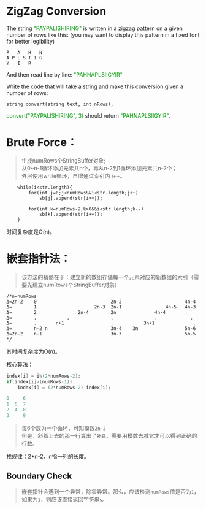 # ZigZag Conversion
The string <font color='rgb(199,37,78)'>"PAYPALISHIRING"</font> is written in a zigzag pattern on a given number of rows like this: (you may want to display this pattern in a fixed font for better legibility)

	P   A   H   N
	A P L S I I G
	Y   I   R

And then read line by line: <font color='rgb(199,37,78)'>"PAHNAPLSIIGYIR"</font>

Write the code that will take a string and make this conversion given a number of rows:

	string convert(string text, int nRows);

<font color='rgb(199,37,78)'>convert("PAYPALISHIRING", 3)</font> should return <font color='rgb(199,37,78)'>"PAHNAPLSIIGYIR"</font>.

# Brute Force：
>生成numRows个StringBuffer对象;<br>
>从0~n-1循环添加元素共n个，再从n-2到1循环添加元素共n-2个；<br>
>外层使用while循环，自增通过索引内 i++。

        while(i<str.length){
        	for(int j=0;j<numRows&&i<str.length;j++)
        		sb[j].append(str[i++]);
        	
        	for(int k=numRows-2;k>0&&i<str.length;k--)
        		sb[k].append(str[i++]);
        }

时间复杂度是O(n)。

# 嵌套指针法：
>该方法的精髓在于：建立新的数组存储每一个元素对应的新数组的索引（需要先建立numRows个StringBuffer对象）

	/*n=numRows
	Δ=2n-2    0                           2n-2                       4n-4
	Δ=        1                     2n-3  2n-1                4n-5   4n-3
	Δ=        2               2n-4        2n              4n-4       .
	Δ=        .           .               .               .            .
	Δ=        .       n+1                 .           3n+1              .
	Δ=        n-2 n                       3n-4    3n                 5n-6
	Δ=2n-2    n-1                         3n-3                       5n-5
	*/

其时间复杂度为O(n)。

核心算法：

```java
index[i] = i%(2*numRows-2);
if(index[i]>(numRows-1))
	index[i] = (2*numRows-2)-index[i];

0     6
1  5  7
2  4  8
3     9
```

>每6个数为一个循环，可知模数`2n-2`<br>
>但是，斜着上去的那一行算出了`补数`，需要用模数去减它才可以得到正确的行数。

找规律：2*n-2，n指一列的长度。 

## Boundary Check

>嵌套指针会遇到一个异常，除零异常。那么，应该检测`numRows`值是否为`1`，如果为`1`，则应该直接返回字符串`s`。
